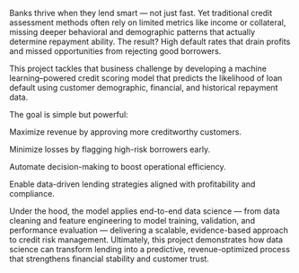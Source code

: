 Banks thrive when they lend smart — not just fast. Yet traditional credit assessment methods often rely on limited metrics like income or collateral, missing deeper behavioral and demographic patterns that actually determine repayment ability. The result? High default rates that drain profits and missed opportunities from rejecting good borrowers.

This project tackles that business challenge by developing a machine learning–powered credit scoring model that predicts the likelihood of loan default using customer demographic, financial, and historical repayment data.

The goal is simple but powerful:

Maximize revenue by approving more creditworthy customers.

Minimize losses by flagging high-risk borrowers early.

Automate decision-making to boost operational efficiency.

Enable data-driven lending strategies aligned with profitability and compliance.

Under the hood, the model applies end-to-end data science — from data cleaning and feature engineering to model training, validation, and performance evaluation — delivering a scalable, evidence-based approach to credit risk management.
Ultimately, this project demonstrates how data science can transform lending into a predictive, revenue-optimized process that strengthens financial stability and customer trust.
